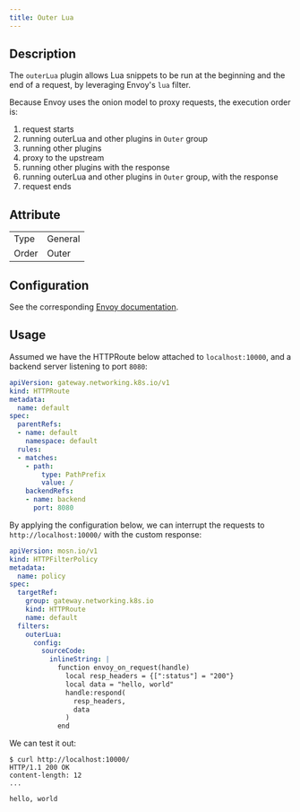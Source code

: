 ```yaml
---
title: Outer Lua
---
```


## Description

The `outerLua` plugin allows Lua snippets to be run at the beginning and the end of a request, by leveraging Envoy's `lua` filter.

Because Envoy uses the onion model to proxy requests, the execution order is:

1. request starts
2. running outerLua and other plugins in `Outer` group
3. running other plugins
4. proxy to the upstream
5. running other plugins with the response
6. running outerLua and other plugins in `Outer` group, with the response
7. request ends

## Attribute

|       |         |
|-------|---------|
| Type  | General |
| Order | Outer   |

## Configuration

See the corresponding [Envoy documentation](https://www.envoyproxy.io/docs/envoy/v1.29.0/configuration/http/http_filters/lua_filter).

## Usage

Assumed we have the HTTPRoute below attached to `localhost:10000`, and a backend server listening to port `8080`:

```yaml
apiVersion: gateway.networking.k8s.io/v1
kind: HTTPRoute
metadata:
  name: default
spec:
  parentRefs:
  - name: default
    namespace: default
  rules:
  - matches:
    - path:
        type: PathPrefix
        value: /
    backendRefs:
    - name: backend
      port: 8080
```

By applying the configuration below, we can interrupt the requests to `http://localhost:10000/` with the custom response:

```yaml
apiVersion: mosn.io/v1
kind: HTTPFilterPolicy
metadata:
  name: policy
spec:
  targetRef:
    group: gateway.networking.k8s.io
    kind: HTTPRoute
    name: default
  filters:
    outerLua:
      config:
        sourceCode:
          inlineString: |
            function envoy_on_request(handle)
              local resp_headers = {[":status"] = "200"}
              local data = "hello, world"
              handle:respond(
                resp_headers,
                data
              )
            end
```

We can test it out:

```
$ curl http://localhost:10000/
HTTP/1.1 200 OK
content-length: 12
...

hello, world
```